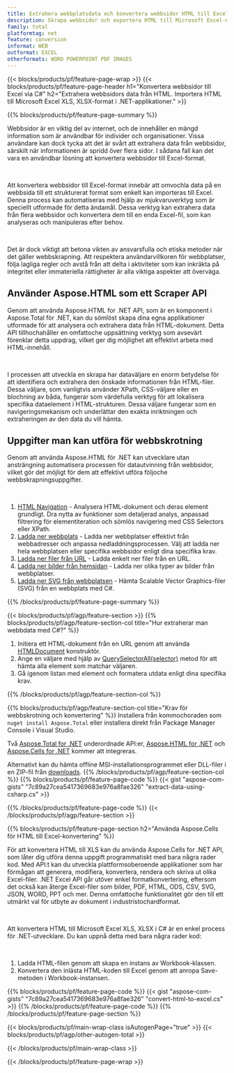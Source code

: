 ```yaml
---
title: Extrahera webbplatsdata och konvertera webbsidor HTML till Excel-fil med C#
description: Skrapa webbsidor och exportera HTML till Microsoft Excel-dokument. Utveckla .NET-applikationer för att skrapa webbplatsdata till XLS-, XLSX-format.
family: total
platformtag: net
feature: conversion
informat: WEB
outformat: EXCEL
otherformats: WORD POWERPOINT PDF IMAGES
---
```

{{< blocks/products/pf/feature-page-wrap >}}
{{< blocks/products/pf/feature-page-header h1="Konvertera webbsidor till Excel via C#" h2="Extrahera webbsidors data från HTML. Importera HTML till Microsoft Excel XLS, XLSX-format i .NET-applikationer." >}}

{{% blocks/products/pf/feature-page-summary %}}

<p>Webbsidor är en viktig del av internet, och de innehåller en mängd information som är användbar för individer och organisationer. Vissa användare kan dock tycka att det är svårt att extrahera data från webbsidor, särskilt när informationen är spridd över flera sidor. I sådana fall kan det vara en användbar lösning att konvertera webbsidor till Excel-format.</p><br />
<p>Att konvertera webbsidor till Excel-format innebär att omvochla data på en webbsida till ett strukturerat format som enkelt kan importeras till Excel. Denna process kan automatiseras med hjälp av mjukvaruverktyg som är speciellt utformade för detta ändamål. Dessa verktyg kan extrahera data från flera webbsidor och konvertera dem till en enda Excel-fil, som kan analyseras och manipuleras efter behov.</p><br />

<p>Det är dock viktigt att betona vikten av ansvarsfulla och etiska metoder när det gäller webbskrapning. Att respektera användarvillkoren för webbplatser, följa lagliga regler och avstå från att delta i aktiviteter som kan inkräkta på integritet eller immateriella rättigheter är alla viktiga aspekter att överväga.</p>

<h2 class="heading-border">Använder Aspose.HTML som ett Scraper API</h2>

<p>Genom att använda Aspose.HTML for .NET API, som är en komponent i Aspose.Total för .NET, kan du sömlöst skapa dina egna applikationer utformade för att analysera och extrahera data från HTML-dokument. Detta API tillhochahåller en omfattoche uppsättning verktyg som avsevärt förenklar detta uppdrag, vilket ger dig möjlighet att effektivt arbeta med HTML-innehåll.</p><br />

<p>I processen att utveckla en skrapa har dataväljare en enorm betydelse för att identifiera och extrahera den önskade informationen från HTML-filer. Dessa väljare, som vanligtvis använder XPath, CSS-väljare eller en blochning av båda, fungerar som värdefulla verktyg för att lokalisera specifika dataelement i HTML-strukturen. Dessa väljare fungerar som en navigeringsmekanism och underlättar den exakta inriktningen och extraheringen av den data du vill hämta.</p>

<h2 class="heading-border">Uppgifter man kan utföra för webbskrotning</h2>

<p>Genom att använda Aspose.HTML för .NET kan utvecklare utan ansträngning automatisera processen för datautvinning från webbsidor, vilket gör det möjligt för dem att effektivt utföra följoche webbskrapningsuppgifter.</p><br />

1. [HTML Navigation](https://docs.aspose.com/html/net/html-navigation/) - Analysera HTML-dokument och deras element grundligt. Dra nytta av funktioner som detaljerad analys, anpassad filtrering för elementiteration och sömlös navigering med CSS Selectors eller XPath.
2. [Ladda ner webbplats](https://docs.aspose.com/html/net/download-website/) - Ladda ner webbplatser effektivt från webbadresser och anpassa nedladdningsprocessen. Välj att ladda ner hela webbplatsen eller specifika webbsidor enligt dina specifika krav.
3. [Ladda ner filer från URL](https://docs.aspose.com/html/net/download-file-from-url/) - Ladda enkelt ner filer från en URL.
4. [Ladda ner bilder från hemsidan](https://docs.aspose.com/html/net/download-images-from-website/) - Ladda ner olika typer av bilder från webbplatser.
5. [Ladda ner SVG från webbplatsen](https://docs.aspose.com/html/net/download-svg-from-website/) - Hämta Scalable Vector Graphics-filer (SVG) från en webbplats med C#.

{{% /blocks/products/pf/feature-page-summary  %}}

{{< blocks/products/pf/agp/feature-section >}}
{{% blocks/products/pf/agp/feature-section-col title="Hur extraherar man webbdata med C#?" %}}

1. Initiera ett HTML-dokument från en URL genom att använda [HTMLDocument](https://reference.aspose.com/html/net/aspose.html/htmldocument/htmldocument/) konstruktör.
2. Ange en väljare med hjälp av [QuerySelectorAll(selector)](https://reference.aspose.com/html/net/aspose.html.dom/document/queryselectorall/) metod för att hämta alla element som matchar väljaren.
3. Gå igenom listan med element och formatera utdata enligt dina specifika krav.
 
{{% /blocks/products/pf/agp/feature-section-col %}}

{{% blocks/products/pf/agp/feature-section-col title="Krav för webbskrotning och konvertering" %}}
Installera från kommochoraden som ```nuget install Aspose.Total``` eller installera direkt från Package Manager Console i Visual Studio.

Två [Aspose.Total for .NET](https://products.aspose.com/total/net/) underordnade API:er, [Aspose.HTML for .NET](https://products.aspose.com/html/net/) och [Aspose.Cells for .NET](https://products.aspose.com/cells/net/) kommer att integreras.

Alternativt kan du hämta offline MSI-installationsprogrammet eller DLL-filer i en ZIP-fil från [downloads](https://releases.aspose.com/total/net).
{{% /blocks/products/pf/agp/feature-section-col %}}
{{% blocks/products/pf/feature-page-code %}}
{{< gist "aspose-com-gists" "7c89a27cea5417369683e976a8fae326" "extract-data-using-csharp.cs" >}}

{{% /blocks/products/pf/feature-page-code %}}
{{< /blocks/products/pf/agp/feature-section >}}

{{% blocks/products/pf/feature-page-section  h2="Använda Aspose.Cells för HTML till Excel-konvertering" %}}
<p>För att konvertera HTML till XLS kan du använda Aspose.Cells for .NET API, som låter dig utföra denna uppgift programmatiskt med bara några rader kod. Med API:t kan du utveckla plattformsoberoende applikationer som har förmågan att generera, modifiera, konvertera, rendera och skriva ut olika Excel-filer. .NET Excel API går utöver enkel formatkonvertering, eftersom det också kan återge Excel-filer som bilder, PDF, HTML, ODS, CSV, SVG, JSON, WORD, PPT och mer. Denna omfattoche funktionalitet gör den till ett utmärkt val för utbyte av dokument i industristochardformat.</p><br />

<p>Att konvertera HTML till Microsoft Excel XLS, XLSX i C# är en enkel process för .NET-utvecklare. Du kan uppnå detta med bara några rader kod:</p><br />

1. Ladda HTML-filen genom att skapa en instans av Workbook-klassen.
1. Konvertera den inlästa HTML-koden till Excel genom att anropa Save-metoden i Workbook-instansen.

{{% blocks/products/pf/feature-page-code %}}
{{< gist "aspose-com-gists" "7c89a27cea5417369683e976a8fae326" "convert-html-to-excel.cs" >}}
{{% /blocks/products/pf/feature-page-code  %}}
{{% /blocks/products/pf/feature-page-section %}}

{{< blocks/products/pf/main-wrap-class isAutogenPage="true" >}}
{{< blocks/products/pf/agp/other-autogen-total >}}

{{< /blocks/products/pf/main-wrap-class >}}

{{< /blocks/products/pf/feature-page-wrap >}}